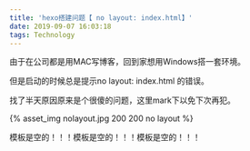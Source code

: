 ```yaml
---
title: 'hexo搭建问题【 no layout: index.html】'
date: 2019-09-07 16:03:18
tags: Technology
---
```


由于在公司都是用MAC写博客，回到家想用Windows搭一套环境。

但是启动的时候总是提示no layout: index.html 的错误。

找了半天原因原来是个很傻的问题，这里mark下以免下次再犯。

{% asset_img nolayout.jpg 200 200 no layout %}

模板是空的！！！模板是空的！！！模板是空的！！！